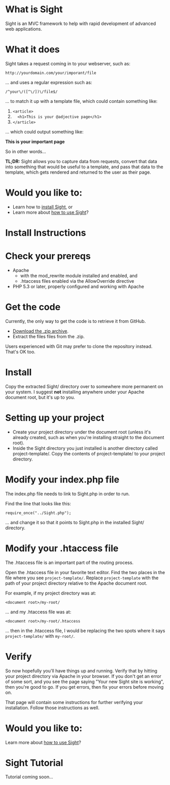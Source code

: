 # What is Sight

Sight is an MVC framework to help with rapid development of advanced web applications.

# What it does

Sight takes a request coming in to your webserver, such as:

`http://yourdomain.com/your/imporant/file`

... and uses a regular expression such as:

`/^your\/([^\/])\/file$/`

... to match it up with a template file, which could contain something like:

1.  `<article>`
2.  `  <h1>This is your @adjective page</h1>`
3.  `</article>`

... which could output something like:

**This is your important page**

So in other words...

**TL;DR:** Sight allows you to capture data from requests, convert that data into something that would be useful to a template, and pass that data to the template, which gets rendered and returned to the user as their page.

# Would you like to:

*   Learn how to [install Sight](#install-instructions), or
*   Learn more about [how to use Sight](#tutorial)?
	</section>

# <a name="install-instructions">Install Instructions</a>

# Check your prereqs

*   Apache
    *   with the mod_rewrite module installed and enabled, and
    *   .htaccess files enabled via the AllowOverride directive
*   PHP 5.3 or later, properly configured and working with Apache

# Get the code

Currently, the only way to get the code is to retrieve it from GitHub.

*  [Download the .zip archive](https://github.com/spiderworm/Sight/archive/master.zip).
*  Extract the files files from the .zip.

Users experienced with Git may prefer to clone the repository instead.  That's OK too.

# Install

Copy the extracted Sight/ directory over to somewhere more permanent on your system.  I suggest **not** installing anywhere under your Apache document root, but it's up to you.

# Setting up your project

*    Create your project directory under the document root (unless it's already created, such as when you're installing straight to the document root).
*    Inside the Sight directory you just installed is another directory called project-template/.  Copy the contents of project-template/ to your project directory.

# Modify your index.php file

The index.php file needs to link to Sight.php in order to run.

Find the line that looks like this:

`require_once("../Sight.php");`

... and change it so that it points to Sight.php in the installed Sight/ directory.

# Modify your .htaccess file

The .htaccess file is an important part of the routing process.

Open the .htaccess file in your favorite text editor.  Find the two places in the file where you see `project-template/`.  Replace `project-template` with the path of your project directory relative to the Apache document root.

For example, if my project directory was at:

`<document root>/my-root/`

... and my .htaccess file was at:

`<document root>/my-root/.htaccess`

... then in the .htaccess file, I would be replacing the two spots where it says `project-template/` with `my-root/`.

# Verify

So now hopefully you'll have things up and running. Verify that by hitting your project directory via Apache in your browser. If you don't get an error of some sort, and you see the page saying "Your new Sight site is working", then you're good to go.  If you get errors, then fix your errors before moving on.

That page will contain some instructions for further verifying your installation.  Follow those instructions as well.

# Would you like to:

Learn more about [how to use Sight](#tutorial)?

# <a name="tutorial">Sight Tutorial</a>

Tutorial coming soon...

</article>